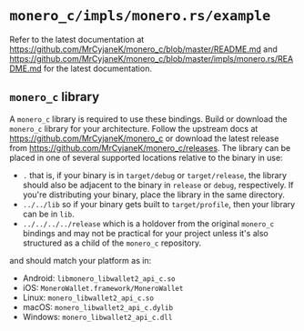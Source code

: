 # `monero_c/impls/monero.rs/example`
Refer to the latest documentation at
https://github.com/MrCyjaneK/monero_c/blob/master/README.md and
https://github.com/MrCyjaneK/monero_c/blob/master/impls/monero.rs/README.md for 
the latest documentation.

## `monero_c` library
A `monero_c` library is required to use these bindings.  Build or download the 
`monero_c` library for your architecture.  Follow the upstream docs at 
https://github.com/MrCyjaneK/monero_c or download the latest release from 
https://github.com/MrCyjaneK/monero_c/releases.  The library can be placed in 
one of several supported locations relative to the binary in use:
- `.`
  that is, if your binary is in `target/debug` or `target/release`, the library
  should also be adjacent to the binary in `release` or `debug`, respectively.
  If you're distributing your binary, place the library in the same directory.
- `../../lib`
  so if your binary gets built to `target/profile`, then your library can be 
  in `lib`.
- `../../../../release`
  which is a holdover from the original `monero_c` bindings and may not be
  practical for your project unless it's also structured as a child of the 
  `monero_c` repository.

and should match your platform as in:
- Android: `libmonero_libwallet2_api_c.so`
- iOS: `MoneroWallet.framework/MoneroWallet`
- Linux: `monero_libwallet2_api_c.so`
- macOS: `monero_libwallet2_api_c.dylib`
- Windows: `monero_libwallet2_api_c.dll`
